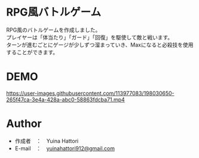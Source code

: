 # RPG風バトルゲーム
 
RPG風のバトルゲームを作成しました。<br>
プレイヤーは「体当たり」「ガード」「回復」を駆使して敵と戦います。<br>
ターンが進むごとにゲージが少しずつ溜まっていき、Maxになると必殺技を使用することができます。
 
# DEMO

https://user-images.githubusercontent.com/113977083/198030650-265f47ca-3e4a-428a-abc0-58863fdcba71.mp4

# Author
 
* 作成者　：　Yuina Hattori
* E-mail　：　yuinahattori912@gmail.com
 
